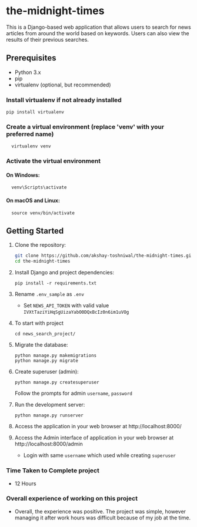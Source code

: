 # the-midnight-times

This is a Django-based web application that allows users to search for news articles from around the world based on keywords. Users can also view the results of their previous searches.

## Prerequisites

- Python 3.x
- pip
- virtualenv (optional, but recommended)

### Install virtualenv if not already installed
  ```
  pip install virtualenv
```
### Create a virtual environment (replace 'venv' with your preferred name)
```
  virtualenv venv
```
### Activate the virtual environment

  #### On Windows:
```
  venv\Scripts\activate
```
  #### On macOS and Linux:
```
  source venv/bin/activate
```
## Getting Started

1. Clone the repository:

   ```bash
   git clone https://github.com/akshay-toshniwal/the-midnight-times.git
   cd the-midnight-times
   ```

2. Install Django and project dependencies:

   ```
   pip install -r requirements.txt
   ```
3. Rename `.env_sample` as `.env`

    - Set `NEWS_API_TOKEN` with valid value `IVXtTaziYiHqSgUizaYabO0DQxBcIz0n6im1uVOg`

4. To start with project
    ```
    cd news_search_project/
    ```

5. Migrate the database:

   ```
   python manage.py makemigrations
   python manage.py migrate
   ```
6. Create superuser (admin):

   ```
   python manage.py createsuperuser
   ```
   Follow the prompts for admin `username`, `password`

8. Run the development server:

   ```
   python manage.py runserver
   ```

9. Access the application in your web browser at http://localhost:8000/

10. Access the Admin interface of application in your web browser at http://localhost:8000/admin
    - Login with same `username` which used while creating `superuser`
  

### Time Taken to Complete project
  - 12 Hours

### Overall experience of working on this project
  - Overall, the experience was positive. The project was simple, however managing it after work hours was difficult because of my job at the time.
